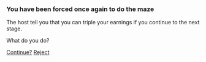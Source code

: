 ### You have been forced once again to do the maze   
   
The host tell you that you can triple your earnings if you continue to the next stage.   
   
What do you do?   
   
[Continue?]()
[Reject]()